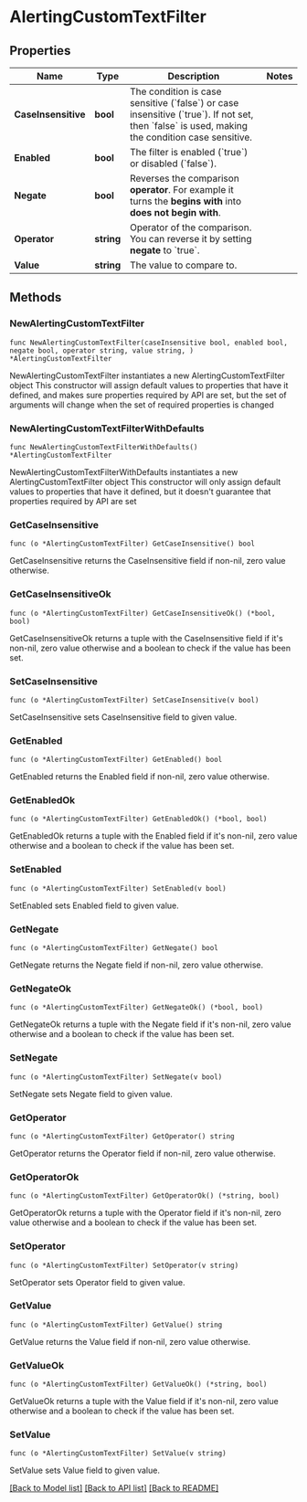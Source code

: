 # AlertingCustomTextFilter

## Properties

Name | Type | Description | Notes
------------ | ------------- | ------------- | -------------
**CaseInsensitive** | **bool** | The condition is case sensitive (&#x60;false&#x60;) or case insensitive (&#x60;true&#x60;).    If not set, then &#x60;false&#x60; is used, making the condition case sensitive. | 
**Enabled** | **bool** | The filter is enabled (&#x60;true&#x60;) or disabled (&#x60;false&#x60;). | 
**Negate** | **bool** | Reverses the comparison **operator**. For example it turns the **begins with** into **does not begin with**. | 
**Operator** | **string** | Operator of the comparison.    You can reverse it by setting **negate** to &#x60;true&#x60;. | 
**Value** | **string** | The value to compare to. | 

## Methods

### NewAlertingCustomTextFilter

`func NewAlertingCustomTextFilter(caseInsensitive bool, enabled bool, negate bool, operator string, value string, ) *AlertingCustomTextFilter`

NewAlertingCustomTextFilter instantiates a new AlertingCustomTextFilter object
This constructor will assign default values to properties that have it defined,
and makes sure properties required by API are set, but the set of arguments
will change when the set of required properties is changed

### NewAlertingCustomTextFilterWithDefaults

`func NewAlertingCustomTextFilterWithDefaults() *AlertingCustomTextFilter`

NewAlertingCustomTextFilterWithDefaults instantiates a new AlertingCustomTextFilter object
This constructor will only assign default values to properties that have it defined,
but it doesn't guarantee that properties required by API are set

### GetCaseInsensitive

`func (o *AlertingCustomTextFilter) GetCaseInsensitive() bool`

GetCaseInsensitive returns the CaseInsensitive field if non-nil, zero value otherwise.

### GetCaseInsensitiveOk

`func (o *AlertingCustomTextFilter) GetCaseInsensitiveOk() (*bool, bool)`

GetCaseInsensitiveOk returns a tuple with the CaseInsensitive field if it's non-nil, zero value otherwise
and a boolean to check if the value has been set.

### SetCaseInsensitive

`func (o *AlertingCustomTextFilter) SetCaseInsensitive(v bool)`

SetCaseInsensitive sets CaseInsensitive field to given value.


### GetEnabled

`func (o *AlertingCustomTextFilter) GetEnabled() bool`

GetEnabled returns the Enabled field if non-nil, zero value otherwise.

### GetEnabledOk

`func (o *AlertingCustomTextFilter) GetEnabledOk() (*bool, bool)`

GetEnabledOk returns a tuple with the Enabled field if it's non-nil, zero value otherwise
and a boolean to check if the value has been set.

### SetEnabled

`func (o *AlertingCustomTextFilter) SetEnabled(v bool)`

SetEnabled sets Enabled field to given value.


### GetNegate

`func (o *AlertingCustomTextFilter) GetNegate() bool`

GetNegate returns the Negate field if non-nil, zero value otherwise.

### GetNegateOk

`func (o *AlertingCustomTextFilter) GetNegateOk() (*bool, bool)`

GetNegateOk returns a tuple with the Negate field if it's non-nil, zero value otherwise
and a boolean to check if the value has been set.

### SetNegate

`func (o *AlertingCustomTextFilter) SetNegate(v bool)`

SetNegate sets Negate field to given value.


### GetOperator

`func (o *AlertingCustomTextFilter) GetOperator() string`

GetOperator returns the Operator field if non-nil, zero value otherwise.

### GetOperatorOk

`func (o *AlertingCustomTextFilter) GetOperatorOk() (*string, bool)`

GetOperatorOk returns a tuple with the Operator field if it's non-nil, zero value otherwise
and a boolean to check if the value has been set.

### SetOperator

`func (o *AlertingCustomTextFilter) SetOperator(v string)`

SetOperator sets Operator field to given value.


### GetValue

`func (o *AlertingCustomTextFilter) GetValue() string`

GetValue returns the Value field if non-nil, zero value otherwise.

### GetValueOk

`func (o *AlertingCustomTextFilter) GetValueOk() (*string, bool)`

GetValueOk returns a tuple with the Value field if it's non-nil, zero value otherwise
and a boolean to check if the value has been set.

### SetValue

`func (o *AlertingCustomTextFilter) SetValue(v string)`

SetValue sets Value field to given value.



[[Back to Model list]](../README.md#documentation-for-models) [[Back to API list]](../README.md#documentation-for-api-endpoints) [[Back to README]](../README.md)


